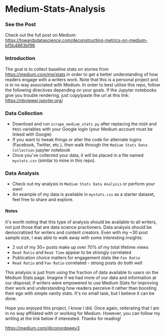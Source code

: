 # Medium-Stats-Analysis

### See the Post
Check out the full post on Medium: https://towardsdatascience.com/deconstructing-metrics-on-medium-bf5b4863bf96

### Introduction
The goal is to collect baseline stats on stories from https://medium.com/me/stats in order to get a better understanding of how readers engage with a writers work. Note that this is a personal project and is in no way associated with Medium. In order to best utilize this repo, follow the following directives depending on your goals. If the Jupyter notebooks give you trouble rendering, just copy/paste the url at this link: https://nbviewer.jupyter.org/

### Data Collection
* Download and run `scrape_medium_stats.py` after replacing the `USER` and `PASS` variables with your Google login (your Medium account must be linked with Google)
* If you want to tweak things or alter the code for alternate logins (Facebook, Twitter, etc.), then walk through the `Medium Stats Data Collection` jupyter notebook 
* Once you've collected your data, it will be placed in a file named `mystats.csv` (similar to mine in this repo).

### Data Analysis
* Check out my analysis in `Medium Stats Data Analysis` or perform your own!
* An example of my data is available in `mystats.csv` as a starter dataset, feel free to share and explore.

#### Notes
It's worth noting that this type of analysis should be available to all writers, not just those that are data science practioners. Data analysis should be democratized for writers and content creators. Even with my ~30 post sample size, I was able to walk away with some interesting insights:
* 2 out of my 30+ posts make up over 70% of my total lifetime views
* `Read Ratio` and `Read Time` appear to be strongly correlated
* Publication choice matters for engagement stats like `Fan Ratio`
* `Read Ratio` and `Fan Ratio` correlated - strong posts do both well

This analysis is just from using the fraction of data available to users on the Medium Stats page. Imagine if we had more of our data and information at our disposal; if writers were empowered to use Medium Stats for improving their work and understanding how readers perceive it rather than boosting their ego with simple vanity stats. It's no small task, but I believe it can be done.

Hope you enjoyed this project, I know I did. Once again, reiterating that I am in no way affiliated with or working for Medium. However, you can follow my writing at the link below if interested. Thanks for reading!

https://medium.com/@conordewey3
